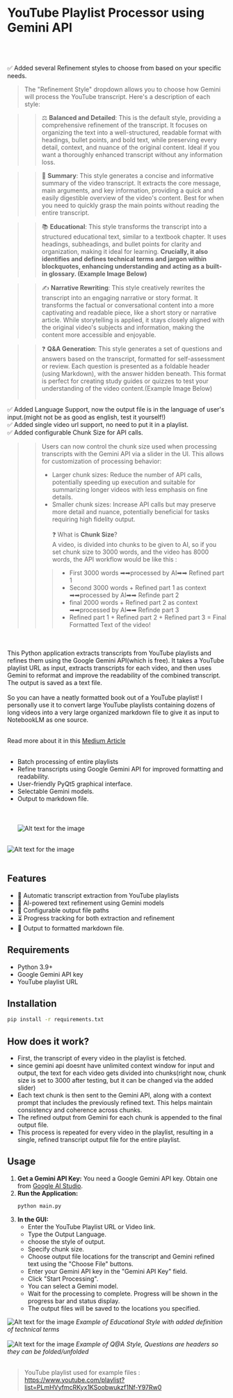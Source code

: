 # YouTube Playlist Processor using Gemini API
<br>
<br>

✅ Added several Refinement styles to choose from based on your specific needs.
> The "Refinement Style" dropdown allows you to choose how Gemini will process the YouTube transcript. Here's a description of each style:
    
>> ⚖️ **Balanced and Detailed**: This is the default style, providing a comprehensive refinement of the transcript. It focuses on organizing the text into a well-structured, readable format with headings, bullet points, and bold text, while preserving every detail, context, and nuance of the original content. Ideal if you want a thoroughly enhanced transcript without any information loss.
    
>> 📝 **Summary**:  This style generates a concise and informative summary of the video transcript. It extracts the core message, main arguments, and key information, providing a quick and easily digestible overview of the video's content. Best for when you need to quickly grasp the main points without reading the entire transcript.
    
>> 📚 **Educational**: This style transforms the transcript into a structured educational text, similar to a textbook chapter. It uses headings, subheadings, and bullet points for clarity and organization, making it ideal for learning.  **Crucially, it also identifies and defines technical terms and jargon within blockquotes, enhancing understanding and acting as a built-in glossary. (Example Image Below)**
    
>> ✍️ **Narrative Rewriting**:  This style creatively rewrites the transcript into an engaging narrative or story format. It transforms the factual or conversational content into a more captivating and readable piece, like a short story or narrative article.  While storytelling is applied, it stays closely aligned with the original video's subjects and information, making the content more accessible and enjoyable.
    
>> ❓ **Q&A Generation**:  This style generates a set of questions and answers based on the transcript, formatted for self-assessment or review. Each question is presented as a foldable header (using Markdown), with the answer hidden beneath.  This format is perfect for creating study guides or quizzes to test your understanding of the video content.(Example Image Below)<br><br>


✅ Added Language Support, now the output file is in the language of user's input.(might not be as good as english, test it yourself!)<br>
✅ Added single video url support, no need to put it in a playlist.<br>
✅ Added configurable Chunk Size for API calls.<br>

>> Users can now control the chunk size used when processing transcripts with the Gemini API via a slider in the UI. This allows for customization of processing behavior:
>>- Larger chunk sizes: Reduce the number of API calls, potentially speeding up execution and suitable for summarizing longer videos with less emphasis on fine details.
>>- Smaller chunk sizes: Increase API calls but may preserve more detail and nuance, potentially beneficial for tasks requiring high fidelity output.<br><br>
>> ❓ What is **Chunk Size**?<br>
>>  A video, is divided into chunks to be given to AI, so if you set chunk size to 3000 words, and the video has 8000 words, the API workflow would be like this :
>>  > - First 3000 words ➡➡processed by AI➡➡ Refined part 1
>>  > - Second 3000 words +  Refined part 1 as context ➡➡processed by AI➡➡ Refinde part 2
>>  > - final 2000 words +  Refined part 2 as context ➡➡processed by AI➡➡ Refinde part 3
>>  > - Refined part 1 + Refined part 2 + Refined part 3 = Final Formatted Text of the video!

<br>
<br>
This Python application extracts transcripts from YouTube playlists and refines them using the Google Gemini API(which is free). It takes a YouTube playlist URL as input, extracts transcripts for each video, and then uses Gemini to reformat and improve the readability of the combined transcript. The output is saved as a text file.
<br><br>
So you can have a neatly formatted book out of a YouTube playlist!
I personally use it to convert large YouTube playlists containing dozens of long videos into a very large organized markdown file to give it as input to NotebookLM as one source.<br><br>

Read more about it in this [Medium Article](https://medium.com/@ebrahimgolriz444/a-tool-to-turn-entire-youtube-playlists-to-markdown-formatted-and-refined-text-books-in-any-3e8742f5d0d3)
<br><br>

*   Batch processing of entire playlists
*   Refine transcripts using Google Gemini API for improved formatting and readability.
*   User-friendly PyQt5 graphical interface.
*   Selectable Gemini models.
*   Output to markdown file.
<br><br><br><br>
![Alt text for the image](Images/image.jpg)<br><br>

![Alt text for the image](Images/image2.png)<br><br>



## Features
- 🎥 Automatic transcript extraction from YouTube playlists
- 🧠 AI-powered text refinement using Gemini models
- 📁 Configurable output file paths
- ⏳ Progress tracking for both extraction and refinement
- 📄 Output to formatted markdown file.

## Requirements
- Python 3.9+
- Google Gemini API key
- YouTube playlist URL

## Installation
```bash
pip install -r requirements.txt
```
## How does it work?
* First, the transcript of every video in the playlist is fetched.
* since gemini api doesnt have unlimited context window for input and output, the text for each video gets divided into chunks(right now, chunk size is set to 3000 after testing, but it can be changed via the added slider)
* Each text chunk is then sent to the Gemini API, along with a context prompt that includes the previously refined text. This helps maintain consistency and coherence across chunks.
* The refined output from Gemini for each chunk is appended to the final output file.
* This process is repeated for every video in the playlist, resulting in a single, refined transcript output file for the entire playlist.
    
## Usage

1.  **Get a Gemini API Key:** You need a Google Gemini API key. Obtain one from [Google AI Studio](https://ai.google.dev/gemini-api/docs/api-key).
2.  **Run the Application:**
    ```bash
    python main.py
    ```
3.  **In the GUI:**
    *   Enter the YouTube Playlist URL or Video link.
    *   Type the Output Language.
    *   choose the style of output.
    *   Specify chunk size.
    *   Choose output file locations for the transcript and Gemini refined text using the "Choose File" buttons.
    *   Enter your Gemini API key in the "Gemini API Key" field.
    *   Click "Start Processing".
    *   You can select a Gemini model.
    *   Wait for the processing to complete. Progress will be shown in the progress bar and status display.
    *   The output files will be saved to the locations you specified.
  
![Alt text for the image](Images/ED.png)
_Example of Educational Style with added definition of technical terms_
<br><br>
![Alt text for the image](Images/QA.png)
_Example of Q@A Style, Questions are headers so they can be folded/unfolded_
<br><br>

> YouTube playlist used for example files : https://www.youtube.com/playlist?list=PLmHVyfmcRKyx1KSoobwukzf1Nf-Y97Rw0
